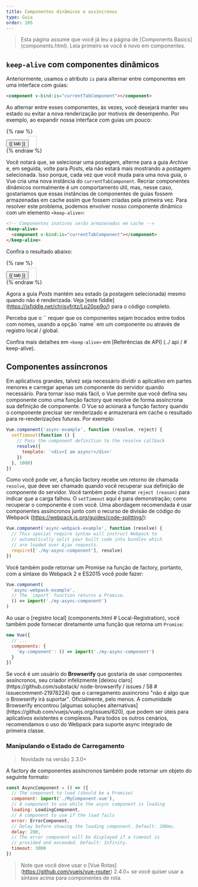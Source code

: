 ```yaml
---
title: Componentes dinâmicos e assíncronos
type: Guia
order: 105
---
```


> Esta página assume que você já leu a página de [Components Basics] (components.html). Leia primeiro se você é novo em componentes.

## `keep-alive` com componentes dinâmicos

Anteriormente, usamos o atributo `is` para alternar entre componentes em uma interface com guias:

```html
<component v-bind:is="currentTabComponent"></component>
```

Ao alternar entre esses componentes, às vezes, você desejará manter seu estado ou evitar a nova renderização por motivos de desempenho. Por exemplo, ao expandir nossa interface com guias um pouco:

{% raw %}
<div id="dynamic-component-demo" class="demo">
  <button
    v-for="tab in tabs"
    v-bind:key="tab"
    v-bind:class="['dynamic-component-demo-tab-button', { 'dynamic-component-demo-active': currentTab === tab }]"
    v-on:click="currentTab = tab"
  >{{ tab }}</button>
  <component
    v-bind:is="currentTabComponent"
    class="dynamic-component-demo-tab"
  ></component>
</div>
<script>
Vue.component('tab-posts', {
  data: function () {
    return {
      posts: [
        {
          id: 1,
          title: 'Cat Ipsum',
          content: '<p>Dont wait for the storm to pass, dance in the rain kick up litter decide to want nothing to do with my owner today demand to be let outside at once, and expect owner to wait for me as i think about it cat cat moo moo lick ears lick paws so make meme, make cute face but lick the other cats. Kitty poochy chase imaginary bugs, but stand in front of the computer screen. Sweet beast cat dog hate mouse eat string barf pillow no baths hate everything stare at guinea pigs. My left donut is missing, as is my right loved it, hated it, loved it, hated it scoot butt on the rug cat not kitten around</p>'
        },
        {
          id: 2,
          title: 'Hipster Ipsum',
          content: '<p>Bushwick blue bottle scenester helvetica ugh, meh four loko. Put a bird on it lumbersexual franzen shabby chic, street art knausgaard trust fund shaman scenester live-edge mixtape taxidermy viral yuccie succulents. Keytar poke bicycle rights, crucifix street art neutra air plant PBR&B hoodie plaid venmo. Tilde swag art party fanny pack vinyl letterpress venmo jean shorts offal mumblecore. Vice blog gentrify mlkshk tattooed occupy snackwave, hoodie craft beer next level migas 8-bit chartreuse. Trust fund food truck drinking vinegar gochujang.</p>'
        },
        {
          id: 3,
          title: 'Cupcake Ipsum',
          content: '<p>Icing dessert soufflé lollipop chocolate bar sweet tart cake chupa chups. Soufflé marzipan jelly beans croissant toffee marzipan cupcake icing fruitcake. Muffin cake pudding soufflé wafer jelly bear claw sesame snaps marshmallow. Marzipan soufflé croissant lemon drops gingerbread sugar plum lemon drops apple pie gummies. Sweet roll donut oat cake toffee cake. Liquorice candy macaroon toffee cookie marzipan.</p>'
        }
      ],
      selectedPost: null
    }
  },
  template: '\
    <div class="dynamic-component-demo-posts-tab">\
      <ul class="dynamic-component-demo-posts-sidebar">\
        <li\
          v-for="post in posts"\
          v-bind:key="post.id"\
          v-bind:class="{ \'dynamic-component-demo-active\': post === selectedPost }"\
          v-on:click="selectedPost = post"\
        >\
          {{ post.title }}\
        </li>\
      </ul>\
      <div class="dynamic-component-demo-post-container">\
        <div \
          v-if="selectedPost"\
          class="dynamic-component-demo-post"\
        >\
          <h3>{{ selectedPost.title }}</h3>\
          <div v-html="selectedPost.content"></div>\
        </div>\
        <strong v-else>\
          Clique no título de um blog à esquerda para visualizá-lo.\
        </strong>\
      </div>\
    </div>\
  '
})
Vue.component('tab-archive', {
  template: '<div>Archive component</div>'
})
new Vue({
  el: '#dynamic-component-demo',
  data: {
    currentTab: 'Posts',
    tabs: ['Posts', 'Archive']
  },
  computed: {
    currentTabComponent: function () {
      return 'tab-' + this.currentTab.toLowerCase()
    }
  }
})
</script>
<style>
.dynamic-component-demo-tab-button {
  padding: 6px 10px;
  border-top-left-radius: 3px;
  border-top-right-radius: 3px;
  border: 1px solid #ccc;
  cursor: pointer;
  background: #f0f0f0;
  margin-bottom: -1px;
  margin-right: -1px;
}
.dynamic-component-demo-tab-button:hover {
  background: #e0e0e0;
}
.dynamic-component-demo-tab-button.dynamic-component-demo-active {
  background: #e0e0e0;
}
.dynamic-component-demo-tab {
  border: 1px solid #ccc;
  padding: 10px;
}
.dynamic-component-demo-posts-tab {
  display: flex;
}
.dynamic-component-demo-posts-sidebar {
  max-width: 40vw;
  margin: 0 !important;
  padding: 0 10px 0 0 !important;
  list-style-type: none;
  border-right: 1px solid #ccc;
}
.dynamic-component-demo-posts-sidebar li {
  white-space: nowrap;
  text-overflow: ellipsis;
  overflow: hidden;
  cursor: pointer;
}
.dynamic-component-demo-posts-sidebar li:hover {
  background: #eee;
}
.dynamic-component-demo-posts-sidebar li.dynamic-component-demo-active {
  background: lightblue;
}
.dynamic-component-demo-post-container {
  padding-left: 10px;
}
.dynamic-component-demo-post > :first-child {
  margin-top: 0 !important;
  padding-top: 0 !important;
}
</style>
{% endraw %}

Você notará que, se selecionar uma postagem, alterne para a guia _Archive_ e, em seguida, volte para _Posts_, ela não estará mais mostrando a postagem selecionada. Isso porque, cada vez que você muda para uma nova guia, o Vue cria uma nova instância do `currentTabComponent`.
Recriar componentes dinâmicos normalmente é um comportamento útil, mas, nesse caso, gostaríamos que essas instâncias de componentes de guias fossem armazenadas em cache assim que fossem criadas pela primeira vez. Para resolver este problema, podemos envolver nosso componente dinâmico com um elemento `<keep-alive>`:

``` html
<!-- Componentes inativos serão armazenados em cache -->
<keep-alive>
  <component v-bind:is="currentTabComponent"></component>
</keep-alive>
```

Confira o resultado abaixo:

{% raw %}
<div id="dynamic-component-keep-alive-demo" class="demo">
  <button
    v-for="tab in tabs"
    v-bind:key="tab"
    v-bind:class="['dynamic-component-demo-tab-button', { 'dynamic-component-demo-active': currentTab === tab }]"
    v-on:click="currentTab = tab"
  >{{ tab }}</button>
  <keep-alive>
    <component
      v-bind:is="currentTabComponent"
      class="dynamic-component-demo-tab"
    ></component>
  </keep-alive>
</div>
<script>
new Vue({
  el: '#dynamic-component-keep-alive-demo',
  data: {
    currentTab: 'Posts',
    tabs: ['Posts', 'Archive']
  },
  computed: {
    currentTabComponent: function () {
      return 'tab-' + this.currentTab.toLowerCase()
    }
  }
})
</script>
{% endraw %}

Agora a guia _Posts_ mantém seu estado (a postagem selecionada) mesmo quando não é renderizada. Veja [este fiddle] (https://jsfiddle.net/chrisvfritz/Lp20op9o/) para o código completo.
<p class="tip">Perceba que o `<keep-alive>` requer que os componentes sejam trocados entre todos com nomes, usando a opção `name` em um componente ou através de registro local / global.</p>

Confira mais detalhes em `<keep-alive>` em [Referências de API] (../ api / # keep-alive).

## Componentes assíncronos

Em aplicativos grandes, talvez seja necessário dividir o aplicativo em partes menores e carregar apenas um componente do servidor quando necessário. Para tornar isso mais fácil, o Vue permite que você defina seu componente como uma função factory que resolve de forma assíncrona sua definição de componente. O Vue só acionará a função factory quando o componente precisar ser renderizado e armazenará em cache o resultado para re-renderizações futuras. Por exemplo:

``` js
Vue.component('async-example', function (resolve, reject) {
  setTimeout(function () {
    // Pass the component definition to the resolve callback
    resolve({
      template: '<div>I am async!</div>'
    })
  }, 1000)
})
```

Como você pode ver, a função factory recebe um retorno de chamada `resolve`, que deve ser chamado quando você recuperar sua definição de componente do servidor. Você também pode chamar `reject (reason)` para indicar que a carga falhou. O `setTimeout` aqui é para demonstração; como recuperar o componente é com você. Uma abordagem recomendada é usar componentes assíncronos junto com o recurso de divisão de código do Webpack (https://webpack.js.org/guides/code-splitting/):

``` js
Vue.component('async-webpack-example', function (resolve) {
  // This special require syntax will instruct Webpack to
  // automatically split your built code into bundles which
  // are loaded over Ajax requests.
  require(['./my-async-component'], resolve)
})
```

Você também pode retornar um Promise na função de factory, portanto, com a sintaxe do Webpack 2 e ES2015 você pode fazer:

``` js
Vue.component(
  'async-webpack-example',
  // The `import` function returns a Promise.
  () => import('./my-async-component')
)
```

Ao usar o [registro local] (components.html # Local-Registration), você também pode fornecer diretamente uma função que retorna um `Promise`:

``` js
new Vue({
  // ...
  components: {
    'my-component': () => import('./my-async-component')
  }
})
```

<p class = "tip"> Se você é um usuário do <strong> Browserify </strong> que gostaria de usar componentes assíncronos, seu criador infelizmente [deixou claro] (https://github.com/substack/ node-browserify / issues / 58 # issuecomment-21978224) que o carregamento assíncrono "não é algo que o Browserify irá suportar". Oficialmente, pelo menos. A comunidade Browserify encontrou [algumas soluções alternativas] (https://github.com/vuejs/vuejs.org/issues/620), que podem ser úteis para aplicativos existentes e complexos. Para todos os outros cenários, recomendamos o uso do Webpack para suporte async integrado de primeira classe. </p>

### Manipulando o Estado de Carregamento

> Novidade na versão 2.3.0+

A factory de componentes assíncronos também pode retornar um objeto do seguinte formato:

``` js
const AsyncComponent = () => ({
  // The component to load (should be a Promise)
  component: import('./MyComponent.vue'),
  // A component to use while the async component is loading
  loading: LoadingComponent,
  // A component to use if the load fails
  error: ErrorComponent,
  // Delay before showing the loading component. Default: 200ms.
  delay: 200,
  // The error component will be displayed if a timeout is
  // provided and exceeded. Default: Infinity.
  timeout: 3000
})
```

>Note que você deve usar o [Vue Rotas] (https://github.com/vuejs/vue-router) 2.4.0+ se você quiser usar a sintaxe acima para componentes de rota.
